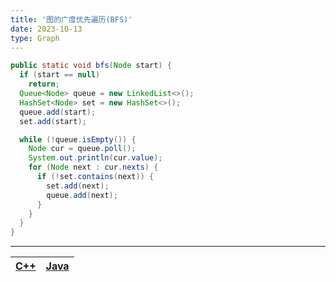 ```yaml
---
title: '图的广度优先遍历(BFS)'
date: 2023-10-13
type: Graph
---
```


```java
public static void bfs(Node start) {
  if (start == null)
    return;
  Queue<Node> queue = new LinkedList<>();
  HashSet<Node> set = new HashSet<>();
  queue.add(start);
  set.add(start);

  while (!queue.isEmpty()) {
    Node cur = queue.poll();
    System.out.println(cur.value);
    for (Node next : cur.nexts) {
      if (!set.contains(next)) {
        set.add(next);
        queue.add(next);
      }
    }
  }
}
```

<hr/>

| [C++ ](https://github.com/ZhengKe996/DS/blob/main/src/graph/BFS.cpp) | [Java ](https://github.com/ZhengKe996/DS/blob/main/src/graph/BFS.java) |
| :------------------------------------------------------------------: | :--------------------------------------------------------------------: |
